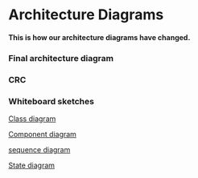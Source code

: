 # Architecture Diagrams

#### This is how our architecture diagrams have changed.

### Final architecture diagram


### CRC


### Whiteboard sketches
[Class diagram](CLASS-DIAGRAM.md)

[Component diagram](COMPONENT-DIAGRAM.md)

[sequence diagram](SEQUENCE-DIAGRAM.md)

[State diagram](STATE-DIAGRAM.md)
